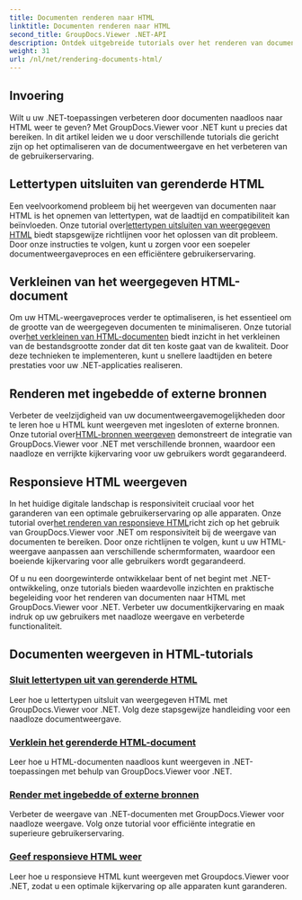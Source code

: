 ```yaml
---
title: Documenten renderen naar HTML
linktitle: Documenten renderen naar HTML
second_title: GroupDocs.Viewer .NET-API
description: Ontdek uitgebreide tutorials over het renderen van documenten naar HTML met GroupDocs.Viewer voor .NET. Leer technieken voor documentweergave en verbeterde gebruikerservaring.
weight: 31
url: /nl/net/rendering-documents-html/
---
```


## Invoering

Wilt u uw .NET-toepassingen verbeteren door documenten naadloos naar HTML weer te geven? Met GroupDocs.Viewer voor .NET kunt u precies dat bereiken. In dit artikel leiden we u door verschillende tutorials die gericht zijn op het optimaliseren van de documentweergave en het verbeteren van de gebruikerservaring.

## Lettertypen uitsluiten van gerenderde HTML
 Een veelvoorkomend probleem bij het weergeven van documenten naar HTML is het opnemen van lettertypen, wat de laadtijd en compatibiliteit kan beïnvloeden. Onze tutorial over[lettertypen uitsluiten van weergegeven HTML](./exclude-fonts-html/) biedt stapsgewijze richtlijnen voor het oplossen van dit probleem. Door onze instructies te volgen, kunt u zorgen voor een soepeler documentweergaveproces en een efficiëntere gebruikerservaring. 

## Verkleinen van het weergegeven HTML-document
Om uw HTML-weergaveproces verder te optimaliseren, is het essentieel om de grootte van de weergegeven documenten te minimaliseren. Onze tutorial over[het verkleinen van HTML-documenten](./minify-html/) biedt inzicht in het verkleinen van de bestandsgrootte zonder dat dit ten koste gaat van de kwaliteit. Door deze technieken te implementeren, kunt u snellere laadtijden en betere prestaties voor uw .NET-applicaties realiseren.

## Renderen met ingebedde of externe bronnen
 Verbeter de veelzijdigheid van uw documentweergavemogelijkheden door te leren hoe u HTML kunt weergeven met ingesloten of externe bronnen. Onze tutorial over[HTML-bronnen weergeven](./render-html-resources/) demonstreert de integratie van GroupDocs.Viewer voor .NET met verschillende bronnen, waardoor een naadloze en verrijkte kijkervaring voor uw gebruikers wordt gegarandeerd.

## Responsieve HTML weergeven
 In het huidige digitale landschap is responsiviteit cruciaal voor het garanderen van een optimale gebruikerservaring op alle apparaten. Onze tutorial over[het renderen van responsieve HTML](./render-responsive-html/)richt zich op het gebruik van GroupDocs.Viewer voor .NET om responsiviteit bij de weergave van documenten te bereiken. Door onze richtlijnen te volgen, kunt u uw HTML-weergave aanpassen aan verschillende schermformaten, waardoor een boeiende kijkervaring voor alle gebruikers wordt gegarandeerd.

Of u nu een doorgewinterde ontwikkelaar bent of net begint met .NET-ontwikkeling, onze tutorials bieden waardevolle inzichten en praktische begeleiding voor het renderen van documenten naar HTML met GroupDocs.Viewer voor .NET. Verbeter uw documentkijkervaring en maak indruk op uw gebruikers met naadloze weergave en verbeterde functionaliteit.

## Documenten weergeven in HTML-tutorials
### [Sluit lettertypen uit van gerenderde HTML](./exclude-fonts-html/)
Leer hoe u lettertypen uitsluit van weergegeven HTML met GroupDocs.Viewer voor .NET. Volg deze stapsgewijze handleiding voor een naadloze documentweergave.
### [Verklein het gerenderde HTML-document](./minify-html/)
Leer hoe u HTML-documenten naadloos kunt weergeven in .NET-toepassingen met behulp van GroupDocs.Viewer voor .NET.
### [Render met ingebedde of externe bronnen](./render-html-resources/)
Verbeter de weergave van .NET-documenten met GroupDocs.Viewer voor naadloze weergave. Volg onze tutorial voor efficiënte integratie en superieure gebruikerservaring.
### [Geef responsieve HTML weer](./render-responsive-html/)
Leer hoe u responsieve HTML kunt weergeven met Groupdocs.Viewer voor .NET, zodat u een optimale kijkervaring op alle apparaten kunt garanderen.